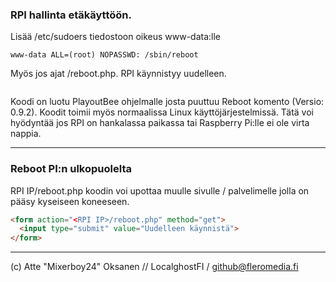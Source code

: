 ###  RPI hallinta etäkäyttöön. 

Lisää /etc/sudoers tiedostoon oikeus www-data:lle

```www-data ALL=(root) NOPASSWD: /sbin/reboot```

Myös jos ajat <RPI IP>/reboot.php. RPI käynnistyy uudelleen.
  
  ![]()   

  
Koodi on luotu PlayoutBee ohjelmalle josta puuttuu Reboot komento (Versio: 0.9.2). Koodit toimii myös normaalissa Linux käyttöjärjestelmissä. Tätä voi hyödyntää jos RPI on hankalassa paikassa tai Raspberry Pi:lle ei ole virta nappia.     

  ---
  ### Reboot PI:n ulkopuolelta
  RPI IP/reboot.php koodin voi upottaa muulle sivulle / palvelimelle jolla on pääsy kyseiseen koneeseen.
```html
<form action="<RPI IP>/reboot.php" method="get">
  <input type="submit" value="Uudelleen käynnistä">
</form>
```

  ---

(c) Atte "Mixerboy24" Oksanen // LocalghostFI / github@fleromedia.fi
